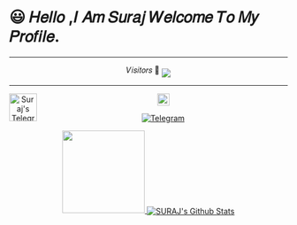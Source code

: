  # 😃 𝐻𝑒𝑙𝑙𝑜 ,𝐼 𝐴𝑚 𝑆𝑢𝑟𝑎𝑗 𝑊𝑒𝑙𝑐𝑜𝑚𝑒 𝑇𝑜 𝑀𝑦 𝑃𝑟𝑜𝑓𝑖𝑙𝑒.
<div align="center">

----
              
𝑉𝑖𝑠𝑖𝑡𝑜𝑟𝑠
 🥰    <img align="middle" src="https://profile-counter.glitch.me/TG-SURAJ/count.svg" />
</p>

----

<a href="https://t.me/KingOf_univers">
  <img align="left" alt="Suraj's Telegram" width="50px" src="https://cdn.jsdelivr.net/npm/simple-icons@v3/icons/telegram.svg" />
</a" /></a>
<a href=https://www.instagram.com/__albin__tko__><img align="center" alt="Instagram" width="22px" src="https://unpkg.com/simple-icons@v6/icons/instagram.svg" /></a>
<p align="center">
<a href="https://t.me/albintko"><img alt="Telegram" src="https://img.shields.io/badge/𝚂𝚄𝚁𝙰𝙹-2CA5E0?style=for-the-badge&logo=telegram&logoColor=green"/></a>
</p>
<a href="https://youtube.com/channel/UCx3Xs6OhfHgoMtQRIegivzA">
  <img src="https://img.shields.io/badge/Subscribe-black?logo=youtube" width="149">

<img align="center" src="https://github-readme-stats.vercel.app/api?username=TG-SURAJ&include_all_commits=true&count_private=true&show_icons=true&line_height=20&title_color=7A7ADB&icon_color=2234AE&text_color=D3D3D3&bg_color=0,000000,130F40" alt="SURAJ's Github Stats">
</br>    
</div>
